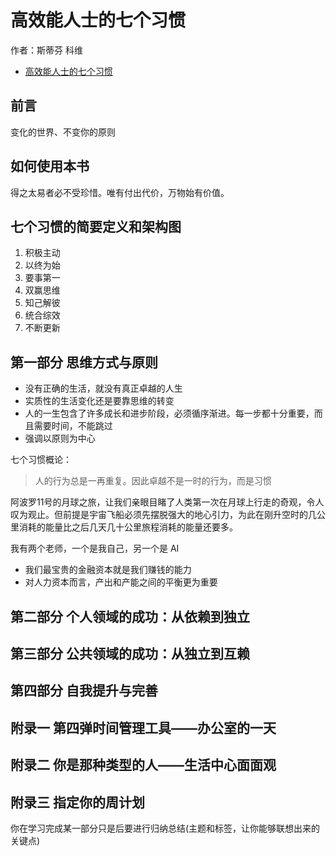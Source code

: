 # 高效能人士的七个习惯

作者：斯蒂芬 科维

- [高效能人士的七个习惯](#高效能人士的七个习惯)

## 前言

变化的世界、不变你的原则

## 如何使用本书

得之太易者必不受珍惜。唯有付出代价，万物始有价值。

## 七个习惯的简要定义和架构图

1. 积极主动
2. 以终为始
3. 要事第一
4. 双赢思维
5. 知己解彼
6. 统合综效
7. 不断更新

## 第一部分 思维方式与原则

- 没有正确的生活，就没有真正卓越的人生
- 实质性的生活变化还是要靠思维的转变
- 人的一生包含了许多成长和进步阶段，必须循序渐进。每一步都十分重要，而且需要时间，不能跳过
- 强调以原则为中心

七个习惯概论：

> 人的行为总是一再重复。因此卓越不是一时的行为，而是习惯

阿波罗11号的月球之旅，让我们亲眼目睹了人类第一次在月球上行走的奇观，令人叹为观止。但前提是宇宙飞船必须先摆脱强大的地心引力，为此在刚升空时的几公里消耗的能量比之后几天几十公里旅程消耗的能量还要多。

我有两个老师，一个是我自己，另一个是 AI

- 我们最宝贵的金融资本就是我们赚钱的能力
- 对人力资本而言，产出和产能之间的平衡更为重要

## 第二部分 个人领域的成功：从依赖到独立

## 第三部分 公共领域的成功：从独立到互赖

## 第四部分 自我提升与完善

## 附录一 第四弹时间管理工具——办公室的一天

## 附录二 你是那种类型的人——生活中心面面观

## 附录三 指定你的周计划

你在学习完成某一部分只是后要进行归纳总结(主题和标签，让你能够联想出来的关键点)
